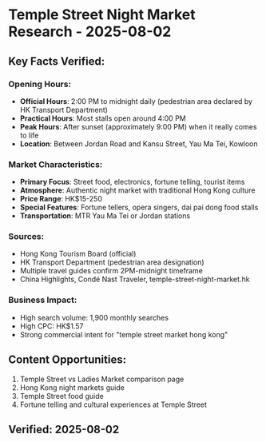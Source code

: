 # Temple Street Night Market Research - 2025-08-02

## Key Facts Verified:

### Opening Hours:
- **Official Hours**: 2:00 PM to midnight daily (pedestrian area declared by HK Transport Department)
- **Practical Hours**: Most stalls open around 4:00 PM
- **Peak Hours**: After sunset (approximately 9:00 PM) when it really comes to life
- **Location**: Between Jordan Road and Kansu Street, Yau Ma Tei, Kowloon

### Market Characteristics:
- **Primary Focus**: Street food, electronics, fortune telling, tourist items
- **Atmosphere**: Authentic night market with traditional Hong Kong culture
- **Price Range**: HK$15-250
- **Special Features**: Fortune tellers, opera singers, dai pai dong food stalls
- **Transportation**: MTR Yau Ma Tei or Jordan stations

### Sources:
- Hong Kong Tourism Board (official)
- HK Transport Department (pedestrian area designation)
- Multiple travel guides confirm 2PM-midnight timeframe
- China Highlights, Condé Nast Traveler, temple-street-night-market.hk

### Business Impact:
- High search volume: 1,900 monthly searches
- High CPC: HK$1.57
- Strong commercial intent for "temple street market hong kong"

## Content Opportunities:
1. Temple Street vs Ladies Market comparison page
2. Hong Kong night markets guide 
3. Temple Street food guide
4. Fortune telling and cultural experiences at Temple Street

## Verified: 2025-08-02